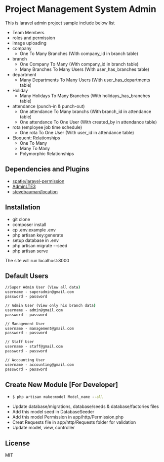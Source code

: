 # Project Management System Admin

This is laravel admin project sample include below list

- <i class="fas fa-users nav-icon"></i> Team Members
- roles and permission
- image uploading
- company 
  - One To Many Branches (With company_id in branch table)
- branch
  - One Company To Many (With company_id in branch table)
  - Many Branches To Many Users (With user_has_branches table)
- department
  - Many Departments To Many Users (With user_has_departments table)
- Holiday
  - Many Holidays To Many Branches (With holidays_has_branches table)
- attendance (punch-in & punch-out)
  - One attendance To Many branchs (With branch_id in attendance table)
  - One attendance To One User (With created_by in attendance table)
- rota (employee job time schedule)
  - One rota To One User (With user_id in attendance table)
- Eloquent: Relationships
  - One To Many
  - Many To Many
  - Polymorphic Relationships

## Dependencies and Plugins

- [spatie/laravel-permission](https://github.com/spatie/laravel-permission)
- [AdminLTE3](https://adminlte.io/themes/v3/)
- [stevebauman/location](https://github.com/stevebauman/location)

## Installation

- git clone
- composer install
- cp .env.example .env
- php artisan key:generate
- setup database in .env
- php artisan migrate --seed
- php artisan serve

The site will run localhost:8000

## Default Users

```cmd
//Super Admin User (View all data)
username - superadmin@gmail.com
password - password

// Admin User (View only his branch data)
username - admin@gmail.com
password - password

// Management User
username - management@gmail.com
password - password

// Staff User
username - staff@gmail.com
password - password

// Accounting User
username - accounting@gmail.com
password - password
```
## Create New Module [For Developer]

- ```cmd 
  $ php artisan make:model Model_name --all
  ```
- Update database/migrations, database/seeds & database/factories files
- Add this model seed in DatabaseSeeder
- Add this model Permission in app/http/Permission.php
- Creat Requests file in app/http/Requests folder for validation
- Update model, view, controller 

## License

MIT
